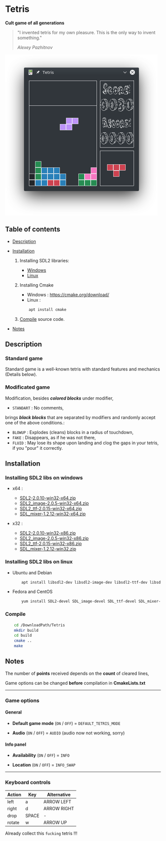 # Tetris

**Сult game of all generations**

> "I invented tetris for my own pleasure. This is the only way to invent something."
>
> *Alexey Pazhitnov*

![screenshot](./screenshot.png)

## Table of contents

- [Description](#Description)

- [Installation](#Installation)

    1. Installing SDL2 libraries:

        - [Windows](#SDL2W)
        - [Linux](#SDL2L)

    2. Installing Cmake 

        * Windows : <https://cmake.org/download/>
        * Linux :
        ```bash
            apt install cmake
        ```

    3. [Compile](#Compile) source code.
        
    
- [Notes](#Notes)

## <a name="Description"></a> Description

### Standard game

Standard game is a well-known tetris with standard features and mechanics (Details below).

### Modificated game

Modification, besides ***colored blocks*** under modifier,

- `STANDART` : No comments,

brings ***black blocks*** that are separated by modifiers and randomly accept one of the above conditions.:

- `BLOWUP` : Explodes (cleans) blocks in a radius of touchdown,
- `FAKE` : Disappears, as if he was not there,
- `FLUID` : May lose its shape upon landing and clog the gaps in your tetris, if you "pour" it correctly.

## <a name="Installation"></a> Installation

### <a name="SDL2W"></a> Installing SDL2 libs on windows

* x64 : 
    * [SDL2-2.0.10-win32-x64.zip](https://www.libsdl.org/release/SDL2-2.0.10-win32-x64.zip)
    * [SDL2_image-2.0.5-win32-x64.zip](https://www.libsdl.org/projects/SDL_image/release/SDL2_image-2.0.5-win32-x64.zip)
    * [SDL2_ttf-2.0.15-win32-x64.zip](https://www.libsdl.org/projects/SDL_ttf/release/SDL2_ttf-2.0.15-win32-x64.zip)
    * [SDL_mixer-1.2.12-win32-x64.zip](https://www.libsdl.org/projects/SDL_mixer/release/SDL_mixer-1.2.12-win32-x64.zip)

* x32 : 
    * [SDL2-2.0.10-win32-x86.zip](https://www.libsdl.org/release/SDL2-2.0.10-win32-x86.zip)
    * [SDL2_image-2.0.5-win32-x86.zip](https://www.libsdl.org/projects/SDL_image/release/SDL2_image-2.0.5-win32-x86.zip)
    * [SDL2_ttf-2.0.15-win32-x86.zip](https://www.libsdl.org/projects/SDL_ttf/release/SDL2_ttf-2.0.15-win32-x86.zip)
    * [SDL_mixer-1.2.12-win32.zip](https://www.libsdl.org/projects/SDL_mixer/release/SDL_mixer-1.2.12-win32.zip)

### <a name="SDL2L"></a> Installing SDL2 libs on linux

* Ubuntu and Debian 
    ```bash
        apt install libsdl2-dev libsdl2-image-dev libsdl2-ttf-dev libsdl2-mixer-dev
    ```
* Fedora and CentOS
    ```bash
        yum install SDL2-devel SDL_image-devel SDL_ttf-devel SDL_mixer-devel
    ```
    
### <a name="Compile"></a> Compile

```bash
    cd /DownloadPath/Tetris
    mkdir build
    cd build
    cmake ..
    make
```

## <a name="Notes"></a> Notes

The number of **points** received depends on the **count** of cleared lines,

Game options can be changed **before** compilation in **CmakeLists.txt**

___

<h3>Game options</h3>

#### General

- **Default game mode** (`ON` / `OFF`) = `DEFAULT_TETRIS_MODE` 

- **Audio** (`ON` / `OFF`) = `AUDIO` (audio now not working, sorry)

#### Info panel

- **Availability** (`ON` / `OFF`) = `INFO`

- **Location** (`ON` / `OFF`) = `INFO_SWAP`
___

<h3>Keyboard controls</h3>

Action|Key  |Alternative
------|-----|-----------
left  |a    |ARROW LEFT
right |d    |ARROW RIGHT
drop  |SPACE|-
rotate|w    |ARROW UP

Already collect this `fucking` tetris !!!
